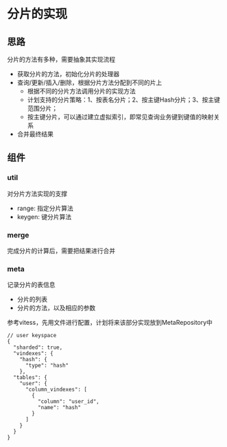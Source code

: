 # 分片的实现

## 思路

分片的方法有多种，需要抽象其实现流程

- 获取分片的方法，初始化分片的处理器
- 查询/更新/插入/删除，根据分片方法分配到不同的片上
  - 根据不同的分片方法调用分片的实现方法
  - 计划支持的分片策略：1、按表名分片；2、按主键Hash分片；3、按主键范围分片；
  - 按主键分片，可以通过建立虚拟索引，即常见查询业务键到键值的映射关系
- 合并最终结果 

## 组件

### util

对分片方法实现的支撑

- range: 指定分片算法
- keygen: 键分片算法

### merge

完成分片的计算后，需要把结果进行合并

### meta

记录分片的表信息
- 分片的列表
- 分片的方法，以及相应的参数

参考vitess，先用文件进行配置，计划将来该部分实现放到MetaRepository中

```
// user keyspace
{
  "sharded": true,
  "vindexes": {
    "hash": {
      "type": "hash"
    },
  "tables": {
    "user": {
      "column_vindexes": [
        {
          "column": "user_id",
          "name": "hash"
        }
      ]
    }
  }
}
```